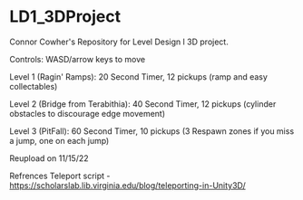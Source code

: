 # LD1_3DProject
Connor Cowher's Repository for Level Design l 3D project.
 
 Controls:
 WASD/arrow keys to move
 
 
 Level 1 (Ragin' Ramps): 20 Second Timer, 12 pickups (ramp and easy collectables)
 
 Level 2 (Bridge from Terabithia): 40 Second Timer, 12 pickups (cylinder obstacles to discourage edge movement)
 
 Level 3 (PitFall): 60 Second Timer, 10 pickups (3 Respawn zones if you miss a jump, one on each jump)

Reupload on 11/15/22

Refrences
Teleport script - https://scholarslab.lib.virginia.edu/blog/teleporting-in-Unity3D/
